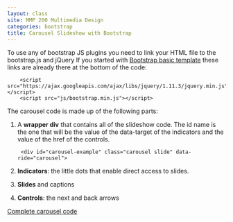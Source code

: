```yaml
---
layout: class
site: MMP 200 Multimedia Design
categories: bootstrap
title: Carousel Slideshow with Bootstrap
---
```

To use any of bootstrap JS plugins you need to link your HTML file to the bootstrap.js and jQuery If you started with [Bootstrap basic template](https://getbootstrap.com/docs/3.3/getting-started/#template) these links are already there at the bottom of the code:

        <script src="https://ajax.googleapis.com/ajax/libs/jquery/1.11.3/jquery.min.js"></script>
        <script src="js/bootstrap.min.js"></script>

The carousel code is made up of the following parts:

1. A **wrapper div** that contains all of the slideshow code. The id name is the one that will be the value of the data-target of the indicators and the value of the href of the controls.

        <div id="carousel-example" class="carousel slide" data-ride="carousel">

1. **Indicators**: the little dots that enable direct access to slides.
1. **Slides** and captions
1. **Controls**: the next and back arrows

[Complete carousel code](https://getbootstrap.com/docs/3.3/javascript/#carousel)
